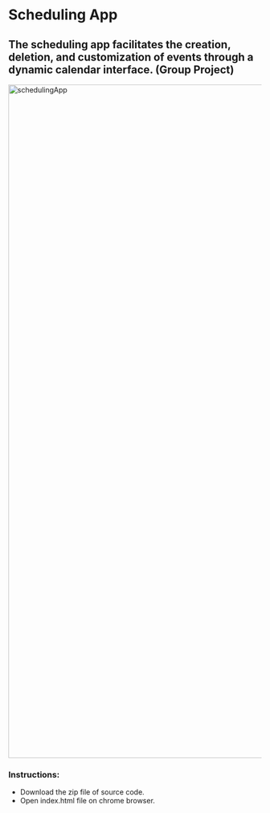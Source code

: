# Scheduling App

## The scheduling app facilitates the creation, deletion, and customization of events through a dynamic calendar interface. (Group Project)

<img width="1340" alt="schedulingApp" src="https://github.com/Sahil-Sharma-603/Scheduling_App/assets/56178181/4fbaa3e2-9831-4c1c-8d28-33043534d7ac">

### Instructions:
- Download the zip file of source code.
- Open index.html file on chrome browser.

